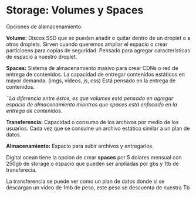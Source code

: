 # Storage: Volumes y Spaces

Opciones de alamacenamiento.

**Volume:** Discos SSD que se pueden añadir o quitar dentro de un droplet o a otros droplets.
Sirven cuando queremos ampliar el espacio o crear particioens para copias de seguridad.
Pensado para agregar características de espacio a nuestro droplet.

**Spaces:** Sistema de almacenamiento masivo para crear CDNs o red de entrega de contenidos.
La capacidad de entregar contenidos estáticos en mayor demanda. (imgs, videos, js, css)
Está pensado en la entrega de contenidos.

¨*La diferencia entre éstos, es que volumes está pensado en agregar espacio de almacenamiento mientras que spaces está enfocado en la entrega de contenidos.*

**Transferencia:** Capacidad o consumo de los archivos por medio de los usuarios. Cada vez que se consume un archivo estático similar a un plan de datos.

**Almacenamiento:** Espacio para subir archivos y entregarlos.

Digital ocean tiene la opcion de crear **spaces** por 5 dolares mensual con 250gb de storage o espacio que pueden ser anpliadas por gbs y 1tb de transferecia.

La transferencia se puede ver como un plan de datos donde si se descargan un video de 1mb de peso, este peso se descuenta de nuestra Tb

